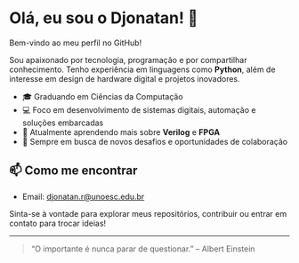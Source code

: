 # Olá, eu sou o Djonatan! 👋

Bem-vindo ao meu perfil no GitHub!

Sou apaixonado por tecnologia, programação e por compartilhar conhecimento. Tenho experiência em linguagens como **Python**, além de interesse em design de hardware digital e projetos inovadores.

- 🎓 Graduando em Ciências da Computação
- 💻 Foco em desenvolvimento de sistemas digitais, automação e soluções embarcadas
- 🌱 Atualmente aprendendo mais sobre **Verilog** e **FPGA**
- 🚀 Sempre em busca de novos desafios e oportunidades de colaboração

## 📫 Como me encontrar

- Email: djonatan.r@unoesc.edu.br

Sinta-se à vontade para explorar meus repositórios, contribuir ou entrar em contato para trocar ideias!

---

> “O importante é nunca parar de questionar.” – Albert Einstein
